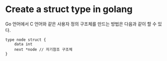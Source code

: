 # Create a struct type in golang

Go 언어에서 C 언어와 같은 사용자 정의 구조체를 만드는 방법은 다음과 같이 할 수 있다.

```
type node struct {
	data int
	next *node // 자기참조 구조체
}
```
